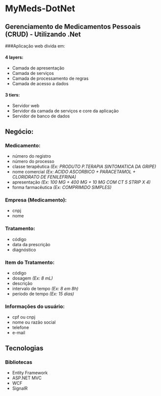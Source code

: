 # MyMeds-DotNet
## Gerenciamento de Medicamentos Pessoais (CRUD) - Utilizando .Net

###Aplicação web divida em:

#### 4 layers:
* Camada de apresentação
* Camada de serviços
* Camada de processamento de regras
* Camada de acesso a dados
 
#### 3 tiers:
* Servidor web
* Servidor da camada de serviços e core da aplicação
* Servidor de banco de dados

## Negócio:

### **Medicamento**:
* número do registro
* número do processo
* classe terapêutica *(Ex: PRODUTO P.TERAPIA SINTOMATICA DA GRIPE)*
* nome comercial *(Ex: ACIDO ASCORBICO + PARACETAMOL + CLORIDRATO DE FENILEFRINA)*
* apresentação *(Ex: 100 MG + 400 MG + 10 MG COM CT 5 STRIP X 4)*
* forma farmacêutica *(Ex: COMPRIMIDO SIMPLES)*

### **Empresa (Medicamento)**:
* cnpj
* nome

### **Tratamento**:
* código
* data da prescrição
* diagnóstico

### **Item do Tratamento**: 
* código
* dosagem *(Ex: 8 mL)*
* descrição
* intervalo de tempo *(Ex: 8 em 8h)*
* período de tempo *(Ex: 15 dias)*

### Informações do **usuário**:
* cpf ou cnpj
* nome ou razão social
* telefone
* e-mail

## Tecnologias

### Bibliotecas
* Entity Framework
* ASP.NET MVC
* WCF
* SignalR
